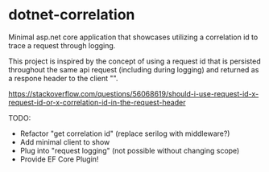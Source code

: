 # dotnet-correlation
Minimal asp.net core application that showcases utilizing a correlation id to trace a request through logging.

This project is inspired by the concept of using a request id that is persisted throughout the same api request (including during logging) and returned as a respone header to the client "".


https://stackoverflow.com/questions/56068619/should-i-use-request-id-x-request-id-or-x-correlation-id-in-the-request-header


TODO:
- Refactor "get correlation id" (replace serilog with middleware?)
- Add minimal client to show 
- Plug into "request logging" (not possible without changing scope)
- Provide EF Core Plugin!

